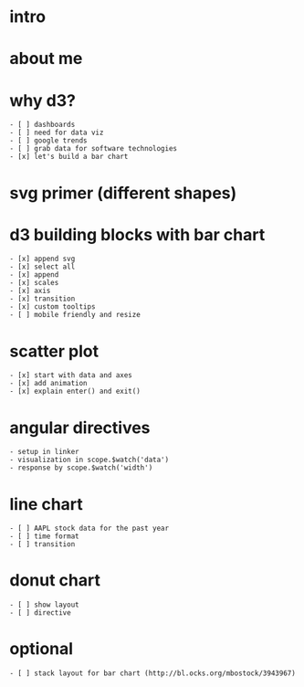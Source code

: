 # intro

# about me

# why d3?
	- [ ] dashboards
	- [ ] need for data viz
	- [ ] google trends
	- [ ] grab data for software technologies
	- [x] let's build a bar chart

# svg primer (different shapes)

# d3 building blocks with bar chart
	- [x] append svg
	- [x] select all
	- [x] append
	- [x] scales
	- [x] axis
	- [x] transition
	- [x] custom tooltips
	- [ ] mobile friendly and resize

# scatter plot
	- [x] start with data and axes
	- [x] add animation
	- [x] explain enter() and exit()

# angular directives
	- setup in linker
	- visualization in scope.$watch('data')
	- response by scope.$watch('width')

# line chart
	- [ ] AAPL stock data for the past year
	- [ ] time format
	- [ ] transition

# donut chart
	- [ ] show layout
	- [ ] directive

# optional
	- [ ] stack layout for bar chart (http://bl.ocks.org/mbostock/3943967)
	
